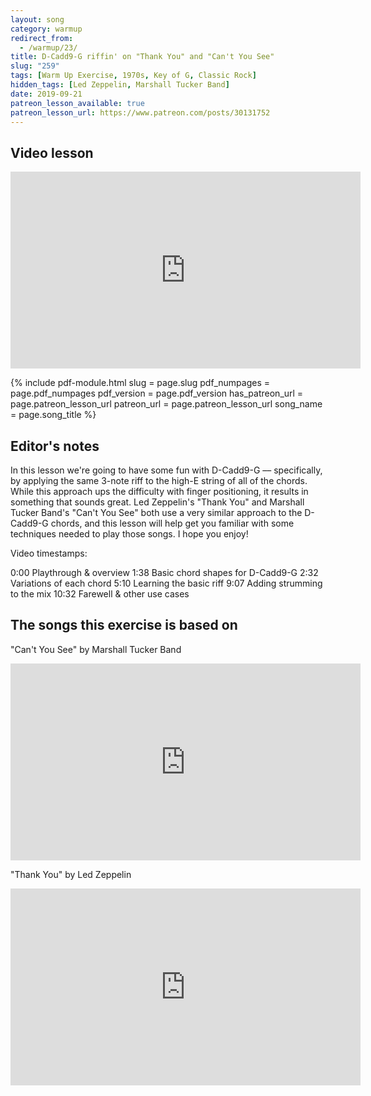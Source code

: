 ```yaml
---
layout: song
category: warmup
redirect_from:
  - /warmup/23/
title: D-Cadd9-G riffin' on "Thank You" and "Can't You See"
slug: "259"
tags: [Warm Up Exercise, 1970s, Key of G, Classic Rock]
hidden_tags: [Led Zeppelin, Marshall Tucker Band]
date: 2019-09-21
patreon_lesson_available: true
patreon_lesson_url: https://www.patreon.com/posts/30131752
---
```


## Video lesson

<iframe width="560" height="315" src="https://www.youtube.com/embed/zxJfy9M88Vc?showinfo=0" frameborder="0" allowfullscreen></iframe>

<!-- Coming soon... -->

{% include pdf-module.html
     slug = page.slug
     pdf_numpages = page.pdf_numpages
     pdf_version = page.pdf_version
     has_patreon_url = page.patreon_lesson_url
     patreon_url = page.patreon_lesson_url
     song_name = page.song_title %}

## Editor's notes

In this lesson we're going to have some fun with D-Cadd9-G –– specifically, by applying the same 3-note riff to the high-E string of all of the chords. While this approach ups the difficulty with finger positioning, it results in something that sounds great. Led Zeppelin's "Thank You" and Marshall Tucker Band's "Can't You See" both use a very similar approach to the D-Cadd9-G chords, and this lesson will help get you familiar with some techniques needed to play those songs. I hope you enjoy!

Video timestamps:

0:00 Playthrough & overview
1:38 Basic chord shapes for D-Cadd9-G
2:32 Variations of each chord
5:10 Learning the basic riff
9:07 Adding strumming to the mix
10:32 Farewell & other use cases

## The songs this exercise is based on

"Can't You See" by Marshall Tucker Band

<iframe width="560" height="315" src="https://www.youtube.com/embed/-48Za7VZR_c" frameborder="0" allow="accelerometer; autoplay; encrypted-media; gyroscope; picture-in-picture" allowfullscreen></iframe>

"Thank You" by Led Zeppelin

<iframe width="560" height="315" src="https://www.youtube.com/embed/u1z4vkPWkLQ" frameborder="0" allow="accelerometer; autoplay; encrypted-media; gyroscope; picture-in-picture" allowfullscreen></iframe>
